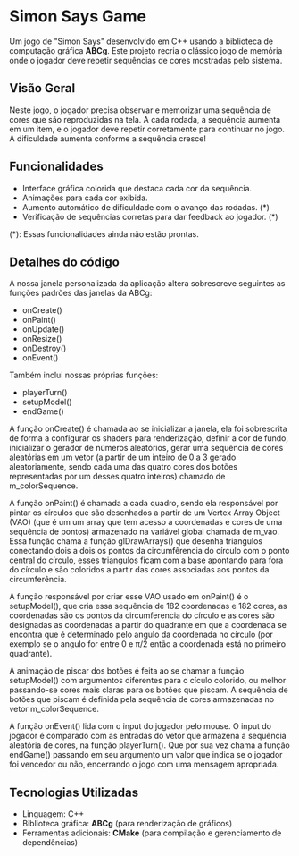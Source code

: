 # Simon Says Game

Um jogo de "Simon Says" desenvolvido em C++ usando a biblioteca de computação gráfica **ABCg**. Este projeto recria o clássico jogo de memória onde o jogador deve repetir sequências de cores mostradas pelo sistema.

## Visão Geral

Neste jogo, o jogador precisa observar e memorizar uma sequência de cores que são reproduzidas na tela. A cada rodada, a sequência aumenta em um item, e o jogador deve repetir corretamente para continuar no jogo. A dificuldade aumenta conforme a sequência cresce!

## Funcionalidades

- Interface gráfica colorida que destaca cada cor da sequência.
- Animações para cada cor exibida.
- Aumento automático de dificuldade com o avanço das rodadas. (*)
- Verificação de sequências corretas para dar feedback ao jogador. (*)

(*): Essas funcionalidades ainda não estão prontas.

## Detalhes do código

A nossa janela personalizada da aplicação altera sobrescreve seguintes as funções padrões das janelas da ABCg:

- onCreate()
- onPaint()
- onUpdate()
- onResize()
- onDestroy()
- onEvent()

Também inclui nossas próprias funções:

- playerTurn()
- setupModel()
- endGame()

A função onCreate() é chamada ao se inicializar a janela, ela foi sobrescrita de forma a configurar os shaders para renderização, definir a cor de fundo, inicializar o gerador de números aleatórios, gerar uma sequência de cores aleatórias em um vetor (a partir de um inteiro de 0 a 3 gerado aleatoriamente, sendo cada uma das quatro cores dos botões representadas por um desses quatro inteiros) chamado de m_colorSequence.

A função onPaint() é chamada a cada quadro, sendo ela responsável por pintar os círculos que são desenhados a partir de um Vertex Array Object (VAO) (que é um um array que tem acesso a coordenadas e cores de uma sequência de pontos) armazenado na variável global chamada de m_vao. Essa função chama a função glDrawArrays() que desenha triangulos conectando dois a dois os pontos da circumfêrencia do círculo com o ponto central do círculo, esses triangulos ficam com a base apontando para fora do círculo e são coloridos a partir das cores associadas aos pontos da circumferência.

A função responsável por criar esse VAO usado em onPaint() é o setupModel(), que cria essa sequência de 182 coordenadas e 182 cores, as coordenadas são os pontos da circumferencia do círculo e as cores são designadas as coordenadas a partir do quadrante em que a coordenada se encontra que é determinado pelo angulo da coordenada no círculo (por exemplo se o angulo for entre 0 e π/2 então a coordenada está no primeiro quadrante).  

A animação de piscar dos botões é feita ao se chamar a função setupModel() com argumentos diferentes para o cículo colorido, ou melhor passando-se cores mais claras para os botões que piscam. A sequência de botões que piscam é definida pela sequência de cores armazenadas no vetor m_colorSequence.

A função onEvent() lida com o input do jogador pelo mouse. O input do jogador é comparado com as entradas do vetor que armazena a sequência aleatória de cores, na função playerTurn(). Que por sua vez chama a função endGame() passando em seu argumento um valor que indica se o jogador foi vencedor ou não, encerrando o jogo com uma mensagem apropriada. 

## Tecnologias Utilizadas

- Linguagem: C++
- Biblioteca gráfica: **ABCg** (para renderização de gráficos)
- Ferramentas adicionais: **CMake** (para compilação e gerenciamento de dependências)

